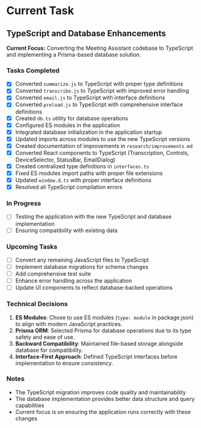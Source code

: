 # Current Task

## TypeScript and Database Enhancements

**Current Focus:** Converting the Meeting Assistant codebase to TypeScript and implementing a Prisma-based database solution.

### Tasks Completed
- [x] Converted `summarize.js` to TypeScript with proper type definitions
- [x] Converted `transcribe.js` to TypeScript with improved error handling
- [x] Converted `email.js` to TypeScript with interface definitions
- [x] Converted `preload.js` to TypeScript with comprehensive interface definitions
- [x] Created `db.ts` utility for database operations
- [x] Configured ES modules in the application
- [x] Integrated database initialization in the application startup
- [x] Updated imports across modules to use the new TypeScript versions
- [x] Created documentation of improvements in `research/improvements.md`
- [x] Converted React components to TypeScript (Transcription, Controls, DeviceSelector, StatusBar, EmailDialog)
- [x] Created centralized type definitions in `interfaces.ts`
- [x] Fixed ES modules import paths with proper file extensions
- [x] Updated `window.d.ts` with proper interface definitions
- [x] Resolved all TypeScript compilation errors

### In Progress
- [ ] Testing the application with the new TypeScript and database implementation
- [ ] Ensuring compatibility with existing data

### Upcoming Tasks
- [ ] Convert any remaining JavaScript files to TypeScript
- [ ] Implement database migrations for schema changes
- [ ] Add comprehensive test suite
- [ ] Enhance error handling across the application
- [ ] Update UI components to reflect database-backed operations

### Technical Decisions
1. **ES Modules**: Chose to use ES modules (`type: module` in package.json) to align with modern JavaScript practices.
2. **Prisma ORM**: Selected Prisma for database operations due to its type safety and ease of use.
3. **Backward Compatibility**: Maintained file-based storage alongside database for compatibility.
4. **Interface-First Approach**: Defined TypeScript interfaces before implementation to ensure consistency.

### Notes
- The TypeScript migration improves code quality and maintainability
- The database implementation provides better data structure and query capabilities
- Current focus is on ensuring the application runs correctly with these changes
